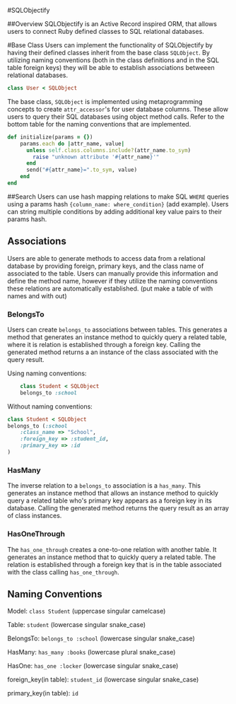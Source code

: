 #SQLObjectify

##Overview
SQLObjectify is an Active Record inspired ORM, that allows users to connect Ruby defined classes to SQL relational databases. 

#Base Class
Users can implement the functionality of SQLObjectify by having their defined classes inherit from the base class ``SQLObject``. By utilizing naming conventions (both in the class definitions and in the SQL table foreign keys) they will be able to establish associations betweeen relational databases.

```ruby 
class User < SQLObject
```

The base class, ``SQLObject`` is implemented using metaprogramming concepts to create ``attr_accessor``'s for user database columns. These allow users to query their SQL databases using object method calls. Refer to the bottom table for the naming conventions that are implemented.
```ruby
def initialize(params = {})
    params.each do |attr_name, value|
      unless self.class.columns.include?(attr_name.to_sym)
        raise "unknown attribute '#{attr_name}'"
      end
      send("#{attr_name}=".to_sym, value)
    end
end
```

##Search
Users can use hash mapping relations to make SQL ``WHERE`` queries using a params hash ``{column_name: where_condition}`` (add example). Users can string multiple conditions by adding additional key value pairs to their params hash. 

## Associations
Users are able to generate methods to access data from a relational database by providing foreign, primary keys, and the class name of associated to the table. Users can manually provide this information and define the method name, however if they utilize the naming conventions these relations are automatically established. (put make a table of with names and with out)

### BelongsTo
Users can create ``belongs_to`` associations between tables. This generates a method that generates an instance method to quickly query a related table, where it is relation is established through a foreign key. Calling the generated method returns a an instance of the class associated with the query result. 

Using naming conventions:

```ruby
    class Student < SQLObject
    belongs_to :school
```

Without naming conventions: 
```ruby
class Student < SQLObject
belongs_to (:school
    :class_name => "School",
    :foreign_key => :student_id,
    :primary_key => :id
)
```

### HasMany
The inverse relation to a ``belongs_to`` association is a ``has_many``. This generates an instance method that allows an instance method to quickly query a related table who's primary key appears as a foreign key in its database. Calling the generated method returns the query result as an array of class instances. 

### HasOneThrough
The ``has_one_through`` creates a one-to-one relation with another table. It generates an instance method that to quickly query a related table. The relation is established through a foreign key that is in the table associated with the class calling ``has_one_through``.

## Naming Conventions
Model: ``` class Student ``` (uppercase singular camelcase)

Table: ``` student ``` (lowercase singular snake_case)

BelongsTo: ```belongs_to :school``` (lowercase singular snake_case)

HasMany: ```has_many :books``` (lowercase plural snake_case)

HasOne: ```has_one :locker``` (lowercase singular snake_case)

foreign_key(in table): ```student_id``` (lowercase singular snake_case)

primary_key(in table): ```id```

